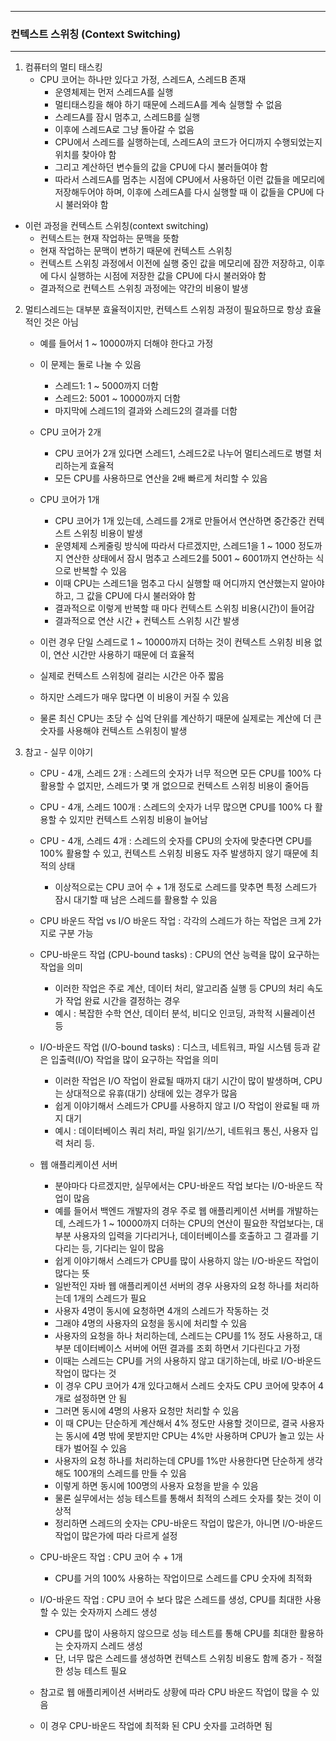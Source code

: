 -----
### 컨텍스트 스위칭 (Context Switching)
-----
1. 컴퓨터의 멀티 태스킹
   - CPU 코어는 하나만 있다고 가정, 스레드A, 스레드B 존재
     + 운영체제는 먼저 스레드A를 실행
     + 멀티태스킹을 해야 하기 때문에 스레드A를 계속 실행할 수 없음
     + 스레드A를 잠시 멈추고, 스레드B를 실행
     + 이후에 스레드A로 그냥 돌아갈 수 없음
     + CPU에서 스레드를 실행하는데, 스레드A의 코드가 어디까지 수행되었는지 위치를 찾아야 함
     + 그리고 계산하던 변수들의 값을 CPU에 다시 불러들여야 함
     + 따라서 스레드A를 멈추는 시점에 CPU에서 사용하던 이런 값들을 메모리에 저장해두어야 하며, 이후에 스레드A를 다시 실행할 때 이 값들을 CPU에 다시 불러와야 함

  - 이런 과정을 컨텍스트 스위칭(context switching)
     + 컨텍스트는 현재 작업하는 문맥을 뜻함
     + 현재 작업하는 문맥이 변하기 때문에 컨텍스트 스위칭
     + 컨텍스트 스위칭 과정에서 이전에 실행 중인 값을 메모리에 잠깐 저장하고, 이후에 다시 실행하는 시점에 저장한 값을 CPU에 다시 불러와야 함
     + 결과적으로 컨텍스트 스위칭 과정에는 약간의 비용이 발생

2. 멀티스레드는 대부분 효율적이지만, 컨텍스트 스위칭 과정이 필요하므로 항상 효율적인 것은 아님
   - 예를 들어서 1 ~ 10000까지 더해야 한다고 가정
   - 이 문제는 둘로 나눌 수 있음
      + 스레드1: 1 ~ 5000까지 더함
      + 스레드2: 5001 ~ 10000까지 더함
      + 마지막에 스레드1의 결과와 스레드2의 결과를 더함

   - CPU 코어가 2개
      + CPU 코어가 2개 있다면 스레드1, 스레드2로 나누어 멀티스레드로 병렬 처리하는게 효율적
      + 모든 CPU를 사용하므로 연산을 2배 빠르게 처리할 수 있음

   - CPU 코어가 1개
      + CPU 코어가 1개 있는데, 스레드를 2개로 만들어서 연산하면 중간중간 컨텍스트 스위칭 비용이 발생
      + 운영체제 스케줄링 방식에 따라서 다르겠지만, 스레드1을 1 ~ 1000 정도까지 연산한 상태에서 잠시 멈추고 스레드2를 5001 ~ 6001까지 연산하는 식으로 반복할 수 있음
      + 이때 CPU는 스레드1을 멈추고 다시 실행할 때 어디까지 연산했는지 알아야 하고, 그 값을 CPU에 다시 불러와야 함
      + 결과적으로 이렇게 반복할 때 마다 컨텍스트 스위칭 비용(시간)이 들어감
      + 결과적으로 연산 시간 + 컨텍스트 스위칭 시간 발생
    
    - 이런 경우 단일 스레드로 1 ~ 10000까지 더하는 것이 컨텍스트 스위칭 비용 없이, 연산 시간만 사용하기 때문에 더 효율적
    - 실제로 컨텍스트 스위칭에 걸리는 시간은 아주 짧음
    - 하지만 스레드가 매우 많다면 이 비용이 커질 수 있음
    - 물론 최신 CPU는 초당 수 십억 단위를 계산하기 때문에 실제로는 계산에 더 큰 숫자를 사용해야 컨텍스트 스위칭이 발생

  3. 참고 - 실무 이야기
     - CPU - 4개, 스레드 2개 : 스레드의 숫자가 너무 적으면 모든 CPU를 100% 다 활용할 수 없지만, 스레드가 몇 개 없으므로 컨텍스트 스위칭 비용이 줄어듬
     - CPU - 4개, 스레드 100개 : 스레드의 숫자가 너무 많으면 CPU를 100% 다 활용할 수 있지만 컨텍스트 스위칭 비용이 늘어남
     - CPU - 4개, 스레드 4개 : 스레드의 숫자를 CPU의 숫자에 맞춘다면 CPU를 100% 활용할 수 있고, 컨텍스트 스위칭 비용도 자주 발생하지 않기 때문에 최적의 상태
       + 이상적으로는 CPU 코어 수 + 1개 정도로 스레드를 맞추면 특정 스레드가 잠시 대기할 때 남은 스레드를 활용할 수 있음

     - CPU 바운드 작업 vs I/O 바운드 작업 : 각각의 스레드가 하는 작업은 크게 2가지로 구분 가능
     - CPU-바운드 작업 (CPU-bound tasks) : CPU의 연산 능력을 많이 요구하는 작업을 의미
        + 이러한 작업은 주로 계산, 데이터 처리, 알고리즘 실행 등 CPU의 처리 속도가 작업 완료 시간을 결정하는 경우
        + 예시 : 복잡한 수학 연산, 데이터 분석, 비디오 인코딩, 과학적 시뮬레이션 등

     - I/O-바운드 작업 (I/O-bound tasks) : 디스크, 네트워크, 파일 시스템 등과 같은 입출력(I/O) 작업을 많이 요구하는 작업을 의미
        + 이러한 작업은 I/O 작업이 완료될 때까지 대기 시간이 많이 발생하며, CPU는 상대적으로 유휴(대기) 상태에 있는 경우가 많음
        + 쉽게 이야기해서 스레드가 CPU를 사용하지 않고 I/O 작업이 완료될 때 까지 대기
        + 예시 : 데이터베이스 쿼리 처리, 파일 읽기/쓰기, 네트워크 통신, 사용자 입력 처리 등.

     - 웹 애플리케이션 서버
        + 분야마다 다르겠지만, 실무에서는 CPU-바운드 작업 보다는 I/O-바운드 작업이 많음
        +  예를 들어서 백엔드 개발자의 경우 주로 웹 애플리케이션 서버를 개발하는데, 스레드가 1 ~ 10000까지 더하는 CPU의 연산이 필요한 작업보다는, 대부분 사용자의 입력을 기다리거나, 데이터베이스를 호출하고 그 결과를 기다리는 등, 기다리는 일이 많음
        + 쉽게 이야기해서 스레드가 CPU를 많이 사용하지 않는 I/O-바운드 작업이 많다는 뜻
        + 일반적인 자바 웹 애플리케이션 서버의 경우 사용자의 요청 하나를 처리하는데 1개의 스레드가 필요
        + 사용자 4명이 동시에 요청하면 4개의 스레드가 작동하는 것
        + 그래야 4명의 사용자의 요청을 동시에 처리할 수 있음
        + 사용자의 요청을 하나 처리하는데, 스레드는 CPU를 1% 정도 사용하고, 대부분 데이터베이스 서버에 어떤 결과를 조회 하면서 기다린다고 가정
        + 이때는 스레드는 CPU를 거의 사용하지 않고 대기하는데, 바로 I/O-바운드 작업이 많다는 것
        + 이 경우 CPU 코어가 4개 있다고해서 스레드 숫자도 CPU 코어에 맞추어 4개로 설정하면 안 됨
        + 그러면 동시에 4명의 사용자 요청만 처리할 수 있음
        + 이 때 CPU는 단순하게 계산해서 4% 정도만 사용할 것이므로, 결국 사용자는 동시에 4명 밖에 못받지만 CPU는 4%만 사용하며 CPU가 놀고 있는 사태가 벌어질 수 있음
        + 사용자의 요청 하나를 처리하는데 CPU를 1%만 사용한다면 단순하게 생각해도 100개의 스레드를 만들 수 있음
        + 이렇게 하면 동시에 100명의 사용자 요청을 받을 수 있음
        + 물론 실무에서는 성능 테스트를 통해서 최적의 스레드 숫자를 찾는 것이 이상적
        + 정리하면 스레드의 숫자는 CPU-바운드 작업이 많은가, 아니면 I/O-바운드 작업이 많은가에 따라 다르게 설정

     - CPU-바운드 작업 : CPU 코어 수 + 1개
        + CPU를 거의 100% 사용하는 작업이므로 스레드를 CPU 숫자에 최적화

     - I/O-바운드 작업 : CPU 코어 수 보다 많은 스레드를 생성, CPU를 최대한 사용할 수 있는 숫자까지 스레드 생성
       + CPU를 많이 사용하지 않으므로 성능 테스트를 통해 CPU를 최대한 활용하는 숫자까지 스레드 생성
       + 단, 너무 많은 스레드를 생성하면 컨텍스트 스위칭 비용도 함께 증가 - 적절한 성능 테스트 필요

     - 참고로 웹 애플리케이션 서버라도 상황에 따라 CPU 바운드 작업이 많을 수 있음
     - 이 경우 CPU-바운드 작업에 최적화 된 CPU 숫자를 고려하면 됨
